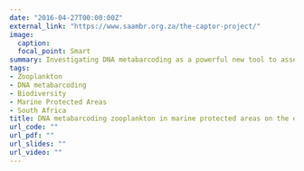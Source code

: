 ```yaml
---
date: "2016-04-27T00:00:00Z"
external_link: "https://www.saambr.org.za/the-captor-project/"
image:
  caption: 
  focal_point: Smart
summary: Investigating DNA metabarcoding as a powerful new tool to assess the biodiversity of zooplankton, particularly in Marine Protected Areas. DNA metabarcoding is a molecular method that uses universal genetic markers to obtain information on the various sequences of DNA from all organisms in a sample, such as in the mix of plankton obtained from towing fine-mesh nets. The DNA is matched to reference (known) sequences stored on online databases, such as GenBank and the Barcode of Life.
tags:
- Zooplankton
- DNA metabarcoding
- Biodiversity
- Marine Protected Areas
- South Africa
title: DNA metabarcoding zooplankton in marine protected areas on the east coast of South Africa
url_code: ""
url_pdf: ""
url_slides: ""
url_video: ""
---
```


